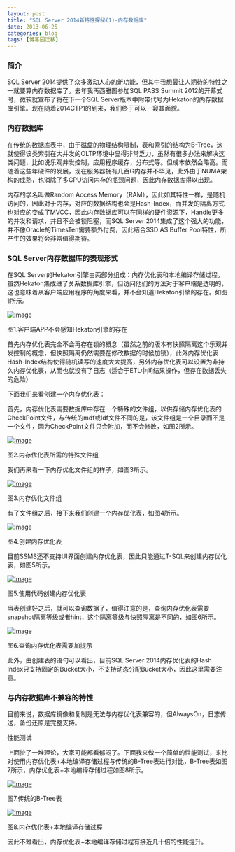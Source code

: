 ```yaml
---
layout: post
title: "SQL Server 2014新特性探秘(1)-内存数据库"
date: 2013-06-25
categories: blog
tags: [博客园迁移]
---
```


### 简介

SQL Server 2014提供了众多激动人心的新功能，但其中我想最让人期待的特性之一就要算内存数据库了。去年我再西雅图参加SQL PASS Summit 2012的开幕式时，微软就宣布了将在下一个SQL Server版本中附带代号为Hekaton的内存数据库引擎。现在随着2014CTP1的到来，我们终于可以一窥其面貌。

### 

### 内存数据库

在传统的数据库表中，由于磁盘的物理结构限制，表和索引的结构为B-Tree，这就使得该类索引在大并发的OLTP环境中显得非常乏力，虽然有很多办法来解决这类问题，比如说乐观并发控制，应用程序缓存，分布式等。但成本依然会略高。而随着这些年硬件的发展，现在服务器拥有几百G内存并不罕见，此外由于NUMA架构的成熟，也消除了多CPU访问内存的瓶颈问题，因此内存数据库得以出现。

内存的学名叫做Random Access Memory（RAM），因此如其特性一样，是随机访问的，因此对于内存，对应的数据结构也会是Hash-Index，而并发的隔离方式也对应的变成了MVCC，因此内存数据库可以在同样的硬件资源下，Handle更多的并发和请求，并且不会被锁阻塞，而SQL Server 2014集成了这个强大的功能，并不像Oracle的TimesTen需要额外付费，因此结合SSD AS Buffer Pool特性，所产生的效果将会非常值得期待。

### SQL Server内存数据库的表现形式

在SQL Server的Hekaton引擎由两部分组成：内存优化表和本地编译存储过程。虽然Hekaton集成进了关系数据库引擎，但访问他们的方法对于客户端是透明的，这也意味着从客户端应用程序的角度来看，并不会知道Hekaton引擎的存在。如图1所示。

[![image](https://cdn.jsdelivr.net/gh/careyson/careyson.github.io@main/assets/images/2013-06-25-sql-server-2014-1/sql-server-2014-1-25222828-2815e1ba77094b1bb8d029875c192398.jpg)](//images0.cnblogs.com/blog/35368/201306/25222827-13892506a07c43b1954bfa389f7ba1ee.jpg)

图1.客户端APP不会感知Hekaton引擎的存在

首先内存优化表完全不会再存在锁的概念（虽然之前的版本有快照隔离这个乐观并发控制的概念，但快照隔离仍然需要在修改数据的时候加锁），此外内存优化表Hash-Index结构使得随机读写的速度大大提高，另外内存优化表可以设置为非持久内存优化表，从而也就没有了日志（适合于ETL中间结果操作，但存在数据丢失的危险）

下面我们来看创建一个内存优化表：

首先，内存优化表需要数据库中存在一个特殊的文件组，以供存储内存优化表的CheckPoint文件，与传统的mdf或ldf文件不同的是，该文件组是一个目录而不是一个文件，因为CheckPoint文件只会附加，而不会修改，如图2所示。

[![image](https://cdn.jsdelivr.net/gh/careyson/careyson.github.io@main/assets/images/2013-06-25-sql-server-2014-1/sql-server-2014-1-25222834-c0f46b4006634709baa197b4bf0abda3.jpg)](//images0.cnblogs.com/blog/35368/201306/25222828-2aa3fad381734f3cb0538b0368dd4fa2.jpg)

图2.内存优化表所需的特殊文件组

我们再来看一下内存优化文件组的样子，如图3所示。

[![image](https://cdn.jsdelivr.net/gh/careyson/careyson.github.io@main/assets/images/2013-06-25-sql-server-2014-1/sql-server-2014-1-25223227-c67623a5f76648e99b63c40d112d83d0.jpg)](//images0.cnblogs.com/blog/35368/201306/25222846-c223ebd563a94cebadee8fe616f1b6bf.jpg)

图3.内存优化文件组

有了文件组之后，接下来我们创建一个内存优化表，如图4所示。

[![image](https://cdn.jsdelivr.net/gh/careyson/careyson.github.io@main/assets/images/2013-06-25-sql-server-2014-1/sql-server-2014-1-25223237-eb284ca06ec548d081aef95b11e2e47d.jpg)](//images0.cnblogs.com/blog/35368/201306/25223234-f6fd0ce7c9f34d57afa13bd67a7a51d7.jpg)

图4.创建内存优化表

目前SSMS还不支持UI界面创建内存优化表，因此只能通过T-SQL来创建内存优化表，如图5所示。

[![image](https://cdn.jsdelivr.net/gh/careyson/careyson.github.io@main/assets/images/2013-06-25-sql-server-2014-1/sql-server-2014-1-25223238-a97f0ab30a8b4b8cbb77f373afbce168.jpg)](//images0.cnblogs.com/blog/35368/201306/25223238-0774e2f8607e4eceb93c3980fd709c70.jpg)

图5.使用代码创建内存优化表

当表创建好之后，就可以查询数据了，值得注意的是，查询内存优化表需要snapshot隔离等级或者hint，这个隔离等级与快照隔离是不同的，如图6所示。

[![image](https://cdn.jsdelivr.net/gh/careyson/careyson.github.io@main/assets/images/2013-06-25-sql-server-2014-1/sql-server-2014-1-25223246-e5db5b055b444dafacbc210c51cc3758.jpg)](//images0.cnblogs.com/blog/35368/201306/25223245-ed5d10efcda94b7f927a6cf1c7561eda.jpg)

图6.查询内存优化表需要加提示

此外，由创建表的语句可以看出，目前SQL Server 2014内存优化表的Hash Index只支持固定的Bucket大小，不支持动态分配Bucket大小，因此这里需要注意。

### 与内存数据库不兼容的特性

目前来说，数据库镜像和复制是无法与内存优化表兼容的，但AlwaysOn，日志传送，备份还原是完整支持。

性能测试

上面扯了一堆理论，大家可能都看郁闷了。下面我来做一个简单的性能测试，来比对使用内存优化表+本地编译存储过程与传统的B-Tree表进行对比，B-Tree表如图7所示，内存优化表+本地编译存储过程如图8所示。

[![image](https://cdn.jsdelivr.net/gh/careyson/careyson.github.io@main/assets/images/2013-06-25-sql-server-2014-1/sql-server-2014-1-25223308-0ae49812a9d04311b35640edfaa08270.png)](//images0.cnblogs.com/blog/35368/201306/25223307-84dd4ea6e46f4e19ba5d33ae22cd93b7.png)

图7.传统的B-Tree表

[![image](https://cdn.jsdelivr.net/gh/careyson/careyson.github.io@main/assets/images/2013-06-25-sql-server-2014-1/sql-server-2014-1-25223347-e7741ad9b0484741880c3e0d98cc6275.png)](//images0.cnblogs.com/blog/35368/201306/25223345-e8a10fff15654cbe85c9f008d1213666.png)

图8.内存优化表+本地编译存储过程

因此不难看出，内存优化表+本地编译存储过程有接近几十倍的性能提升。
